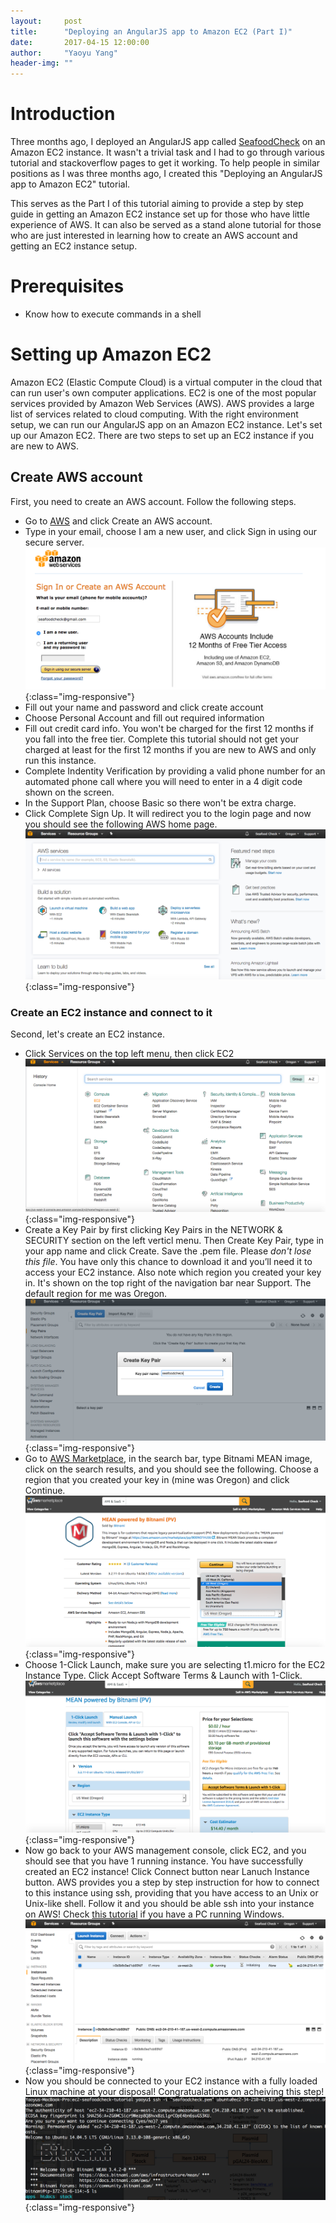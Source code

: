 ```yaml
---
layout:     post
title:      "Deploying an AngularJS app to Amazon EC2 (Part I)"
date:       2017-04-15 12:00:00
author:     "Yaoyu Yang"
header-img: ""
---
```


# Introduction
Three months ago, I deployed an AngularJS app called [SeafoodCheck](http://seafoodcheck.com) on an Amazon EC2 instance. It wasn't a trivial task and I had to go through various tutorial and stackoverflow pages to get it working. To help people in similar positions as I was three months ago, I created this "Deploying an AngularJS app to Amazon EC2" tutorial.

This serves as the Part I of this tutorial aiming to provide a step by step guide in getting an Amazon EC2 instance set up for those who have little experience of AWS. It can also be served as a stand alone tutorial for those who are just interested in learning how to create an AWS account and getting an EC2 instance setup.

# Prerequisites 
* Know how to execute commands in a shell

# Setting up Amazon EC2
Amazon EC2 (Elastic Compute Cloud) is a virtual computer in the cloud that can run user's own computer applications. EC2 is one of the most popular services provided by Amazon Web Services (AWS). AWS provides a large list of services related to cloud computing. With the right environment setup, we can run our AngularJS app on an Amazon EC2 instance. Let's set up our Amazon EC2. There are two steps to set up an EC2 instance if you are new to AWS.

## Create AWS account
First, you need to create an AWS account. Follow the following steps.

* Go to [AWS](https://aws.amazon.com/) and click Create an AWS account. 
* Type in your email, choose I am a new user, and click Sign in using our secure server.
![AWS signup](/images/blog/aws_signup.png){:class="img-responsive"}
* Fill out your name and password and click create account
* Choose Personal Account and fill out required information
* Fill out credit card info. You won't be charged for the first 12 months if you fall into the free tier. Complete this tutorial should not get your charged at least for the first 12 months if you are new to AWS and only run this instance.
* Complete Indentity Verification by providing a valid phone number for an automated phone call where you will need to enter in a 4 digit code shown on the screen.
* In the Support Plan, choose Basic so there won't be extra charge.
* Click Complete Sign Up. It will redirect you to the login page and now you should see the following AWS home page.
![AWS home](/images/blog/aws_home.png){:class="img-responsive"}

### Create an EC2 instance and connect to it
Second, let's create an EC2 instance.

* Click Services on the top left menu, then click EC2
![AWS EC2](/images/blog/EC2.png){:class="img-responsive"}
* Create a Key Pair by first clicking Key Pairs in the NETWORK & SECURITY section on the left verticl menu. Then Create Key Pair, type in your app name and click Create. Save the .pem file. Please *don't lose this file*. You have only this chance to download it and you’ll need it to access your EC2 instance. Also note which region you created your key in. It's shown on the top right of the navigation bar near Support. The default region for me was Oregon.
![AWS EC2](/images/blog/key_pair.png){:class="img-responsive"}
* Go to [AWS Marketplace](https://aws.amazon.com/marketplace/), in the search bar, type Bitnami MEAN image, click on the search results, and you should see the following. Choose a region that you created your key in (mine was Oregon) and click Continue.
![AWS EC2 Creation](/images/blog/create_ec2.png){:class="img-responsive"}
* Choose 1-Click Launch, make sure you are selecting t1.micro for the EC2 Instance Type. Click Accept Software Terms & Launch with 1-Click.
![AWS EC2 Creation Choose T1](/images/blog/choose_t1.png){:class="img-responsive"}
* Now go back to your AWS management console, click EC2, and you should see that you have 1 running instance. You have successfully created an EC2 instance! Click Connect button near Lanuch Instance button. AWS provides you a step by step instruction for how to connect to this instance using ssh, providing that you have access to an Unix or Unix-like shell. Follow it and you should be able ssh into your instance on AWS! Check [this tutorial](https://docs.aws.amazon.com/AWSEC2/latest/UserGuide/putty.html?icmpid=docs_ec2_console) if you have a PC running Windows.
![AWS EC2 instance](/images/blog/running_instance.png){:class="img-responsive"}
* Now you should be connected to your EC2 instance with a fully loaded Linux machine at your disposal! Congratualations on acheiving this step!
![Ubuntu](/images/blog/ubuntu.png){:class="img-responsive"}



